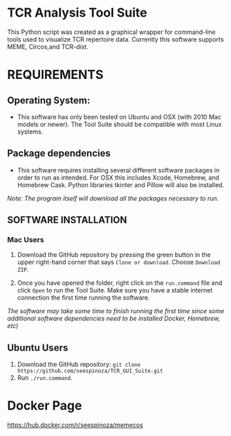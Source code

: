 # TCR Analysis Tool Suite

This Python script was created as a graphical wrapper for command-line tools
used to visualize TCR repertoire data. Currently this software supports MEME, Circos,and 
TCR-dist.

# REQUIREMENTS

## Operating System:
 - This software has only been tested on Ubuntu and OSX (with 2010 Mac models or newer).
   The Tool Suite should be compatible with most Linux systems.

## Package dependencies
 - This software requires installing several different software packages in order to run as intended.
   For OSX this includes Xcode, Homebrew, and Homebrew Cask. Python libraries tkinter and Pillow will also
   be installed.

*Note: The program itself will download all the packages necessary to run.*

## SOFTWARE INSTALLATION

### Mac Users
 1) Download the GitHub repository by pressing the green button in the upper right-hand corner that says `Clone or download`.
    Choose `Download ZIP`.

 2) Once you have opened the folder, right click on the `run.command` file and click `Open` to run the Tool Suite.
    Make sure you have a stable internet connection the first time running the software.

*The software may take some time to finish running the first time since some additional software dependencies need to be installed
 Docker, Homebrew, etc)*
## Ubuntu Users
 1) Download the GitHub repository: `git clone https://github.com/seespinoza/TCR_GUI_Suite.git`
 2) Run `./run.command`.


# Docker Page
https://hub.docker.com/r/seespinoza/memecos
